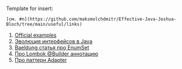 Template for insert: 
```
[см. #n](https://github.com/maksmolchdmitr/Effective-Java-Joshua-Bloch/tree/main/useful/links)
```

1. [Official examples](https://github.com/jbloch/effective-java-3e-source-code)
2. [Эволюция интерфейсов в Java](https://habr.com/ru/articles/482498/)
3. [Baeldung статья про EnumSet](https://www.baeldung.com/java-enumset)
4. [Про Lombok @Builder аннотацию](https://www.baeldung.com/lombok-builder)
5. [Про паттерн Adapter](https://www.baeldung.com/java-adapter-pattern)